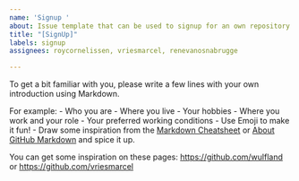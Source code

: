 ```yaml
---
name: 'Signup '
about: Issue template that can be used to signup for an own repository
title: "[SignUp]"
labels: signup
assignees: roycornelissen, vriesmarcel, renevanosnabrugge

---
```


To get a bit familiar with you, please write a few lines with your own introduction using Markdown. 

For example:
     - Who you are
     - Where you live
     - Your hobbies
     - Where you work and your role
     - Your preferred working conditions
     - Use Emoji to make it fun!
     - Draw some inspiration from the [Markdown Cheatsheet](https://docs.github.com/en/get-started/writing-on-github/getting-started-with-writing-and-formatting-on-github/basic-writing-and-formatting-syntax) or [About GitHub Markdown](https://github.com/wulfland/AccelerateDevOps/issues/232) and spice it up. 

You can get some inspiration on these pages: https://github.com/wulfland or https://github.com/vriesmarcel
